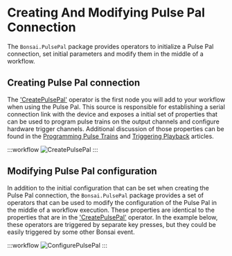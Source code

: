 # Creating And Modifying Pulse Pal Connection
The `Bonsai.PulsePal` package provides operators to initialize a Pulse Pal connection, set initial parameters and modify them in the middle of a workflow.

## Creating Pulse Pal connection 

The ['CreatePulsePal'](xref:Bonsai.PulsePal.CreatePulsePal) operator is the first node you will add to your workflow when using the Pulse Pal. This source is responsible for establishing a serial connection link with the device and exposes a initial set of properties that can be used to program pulse trains on the output channels and configure hardware trigger channels. Additional discussion of those properties can be found in the [Programming Pulse Trains](~/articles/programming-pulse-trains.md) and [Triggering Playback](~/articles/trigger-output.md) articles.

:::workflow
![CreatePulsePal](../workflows/create-pulsepal.bonsai)
:::

## Modifying Pulse Pal configuration
In addition to the initial configuration that can be set when creating the Pulse Pal connection, the `Bonsai.PulsePal` package provides a set of operators that can be used to modify the configuration of the Pulse Pal in the middle of a workflow execution. These properties are identical to the properties that are in the ['CreatePulsePal'](xref:Bonsai.PulsePal.CreatePulsePal) operator. In the example below, these operators are triggered by separate key presses, but they could be easily triggered by some other Bonsai event. 

:::workflow
![ConfigurePulsePal](../workflows/configure-pulsepal.bonsai)
:::



